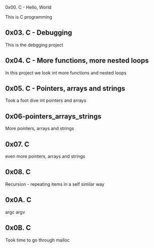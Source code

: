 0x00. C - Hello, World

This is C programming

## 0x03. C - Debugging
This is the debgging project

## 0x04. C - More functions, more nested loops
In this project we look int more functions and nested loops

## 0x05. C - Pointers, arrays and strings
Took a foot dive int pointers and arrays

## 0x06-pointers_arrays_strings
More pointers, arrays and strings

## 0x07. C
even more pointers, arrays and strings

## 0x08. C
Recursion - repeating items in a self similar way

## 0x0A. C
argc argv

## 0x0B. C
Took time to go through malloc
